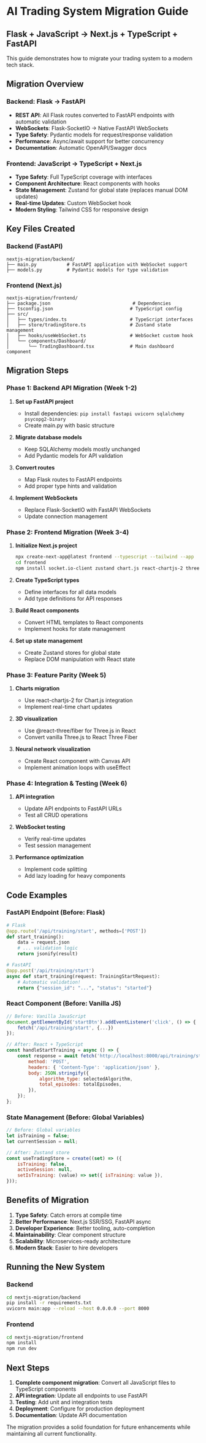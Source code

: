 # AI Trading System Migration Guide
## Flask + JavaScript → Next.js + TypeScript + FastAPI

This guide demonstrates how to migrate your trading system to a modern tech stack.

## Migration Overview

### Backend: Flask → FastAPI
- **REST API**: All Flask routes converted to FastAPI endpoints with automatic validation
- **WebSockets**: Flask-SocketIO → Native FastAPI WebSockets
- **Type Safety**: Pydantic models for request/response validation
- **Performance**: Async/await support for better concurrency
- **Documentation**: Automatic OpenAPI/Swagger docs

### Frontend: JavaScript → TypeScript + Next.js
- **Type Safety**: Full TypeScript coverage with interfaces
- **Component Architecture**: React components with hooks
- **State Management**: Zustand for global state (replaces manual DOM updates)
- **Real-time Updates**: Custom WebSocket hook
- **Modern Styling**: Tailwind CSS for responsive design

## Key Files Created

### Backend (FastAPI)
```
nextjs-migration/backend/
├── main.py           # FastAPI application with WebSocket support
├── models.py         # Pydantic models for type validation
```

### Frontend (Next.js)
```
nextjs-migration/frontend/
├── package.json                              # Dependencies
├── tsconfig.json                            # TypeScript config
├── src/
│   ├── types/index.ts                       # TypeScript interfaces
│   ├── store/tradingStore.ts                # Zustand state management
│   ├── hooks/useWebSocket.ts                # WebSocket custom hook
│   └── components/Dashboard/
│       └── TradingDashboard.tsx             # Main dashboard component
```

## Migration Steps

### Phase 1: Backend API Migration (Week 1-2)
1. **Set up FastAPI project**
   - Install dependencies: `pip install fastapi uvicorn sqlalchemy psycopg2-binary`
   - Create main.py with basic structure

2. **Migrate database models**
   - Keep SQLAlchemy models mostly unchanged
   - Add Pydantic models for API validation

3. **Convert routes**
   - Map Flask routes to FastAPI endpoints
   - Add proper type hints and validation

4. **Implement WebSockets**
   - Replace Flask-SocketIO with FastAPI WebSockets
   - Update connection management

### Phase 2: Frontend Migration (Week 3-4)
1. **Initialize Next.js project**
   ```bash
   npx create-next-app@latest frontend --typescript --tailwind --app
   cd frontend
   npm install socket.io-client zustand chart.js react-chartjs-2 three @react-three/fiber
   ```

2. **Create TypeScript types**
   - Define interfaces for all data models
   - Add type definitions for API responses

3. **Build React components**
   - Convert HTML templates to React components
   - Implement hooks for state management

4. **Set up state management**
   - Create Zustand stores for global state
   - Replace DOM manipulation with React state

### Phase 3: Feature Parity (Week 5)
1. **Charts migration**
   - Use react-chartjs-2 for Chart.js integration
   - Implement real-time chart updates

2. **3D visualization**
   - Use @react-three/fiber for Three.js in React
   - Convert vanilla Three.js to React Three Fiber

3. **Neural network visualization**
   - Create React component with Canvas API
   - Implement animation loops with useEffect

### Phase 4: Integration & Testing (Week 6)
1. **API integration**
   - Update API endpoints to FastAPI URLs
   - Test all CRUD operations

2. **WebSocket testing**
   - Verify real-time updates
   - Test session management

3. **Performance optimization**
   - Implement code splitting
   - Add lazy loading for heavy components

## Code Examples

### FastAPI Endpoint (Before: Flask)
```python
# Flask
@app.route('/api/training/start', methods=['POST'])
def start_training():
    data = request.json
    # ... validation logic
    return jsonify(result)

# FastAPI
@app.post('/api/training/start')
async def start_training(request: TrainingStartRequest):
    # Automatic validation!
    return {"session_id": "...", "status": "started"}
```

### React Component (Before: Vanilla JS)
```javascript
// Before: Vanilla JavaScript
document.getElementById('startBtn').addEventListener('click', () => {
    fetch('/api/training/start', {...})
});

// After: React + TypeScript
const handleStartTraining = async () => {
    const response = await fetch('http://localhost:8000/api/training/start', {
        method: 'POST',
        headers: { 'Content-Type': 'application/json' },
        body: JSON.stringify({
            algorithm_type: selectedAlgorithm,
            total_episodes: totalEpisodes,
        }),
    });
};
```

### State Management (Before: Global Variables)
```javascript
// Before: Global variables
let isTraining = false;
let currentSession = null;

// After: Zustand store
const useTradingStore = create((set) => ({
    isTraining: false,
    activeSession: null,
    setIsTraining: (value) => set({ isTraining: value }),
}));
```

## Benefits of Migration

1. **Type Safety**: Catch errors at compile time
2. **Better Performance**: Next.js SSR/SSG, FastAPI async
3. **Developer Experience**: Better tooling, auto-completion
4. **Maintainability**: Clear component structure
5. **Scalability**: Microservices-ready architecture
6. **Modern Stack**: Easier to hire developers

## Running the New System

### Backend
```bash
cd nextjs-migration/backend
pip install -r requirements.txt
uvicorn main:app --reload --host 0.0.0.0 --port 8000
```

### Frontend
```bash
cd nextjs-migration/frontend
npm install
npm run dev
```

## Next Steps

1. **Complete component migration**: Convert all JavaScript files to TypeScript components
2. **API integration**: Update all endpoints to use FastAPI
3. **Testing**: Add unit and integration tests
4. **Deployment**: Configure for production deployment
5. **Documentation**: Update API documentation

The migration provides a solid foundation for future enhancements while maintaining all current functionality.